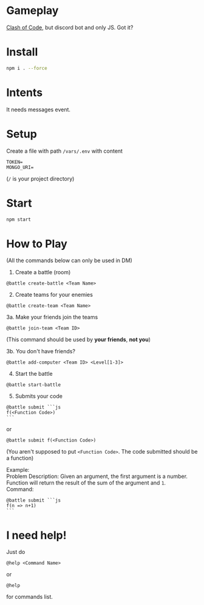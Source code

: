 # Gameplay
[Clash of Code](https://www.codingame.com/multiplayer/clashofcode), but discord bot and only JS. Got it?

# Install
```bash
npm i . --force
```

# Intents
It needs messages event.

# Setup
Create a file with path `/vars/.env` with content
```
TOKEN=
MONGO_URI=
```
(`/` is your project directory)

# Start
```bash
npm start
```

# How to Play
(All the commands below can only be used in DM)

1. Create a battle (room)
```
@battle create-battle <Team Name>
```

2. Create teams for your enemies
```
@battle create-team <Team Name>
```

3a. Make your friends join the teams
```
@battle join-team <Team ID>
```
(This command should be used by **your friends**, **not you**)

3b. You don't have friends?
```
@battle add-computer <Team ID> <Level[1-3]>
```

4. Start the battle
```
@battle start-battle
```

5. Submits your code
```
@battle submit ```js
f(<Function Code>)
​```
```
or
```
@battle submit f(<Function Code>)
```
(You aren't supposed to put `<Function Code>`. The code submitted should be a function)

Example:<br />
Problem Description: Given an argument, the first argument is a number. Function will return the result of the sum of the argument and `1`.<br />
Command: <br />
```
@battle submit ```js
f(n => n+1)
​```
```

# I need help!
Just do
```
@help <Command Name>
```
or 
```
@help
```
for commands list.
